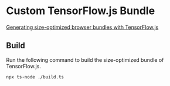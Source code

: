 # Custom TensorFlow.js Bundle

[Generating size-optimized browser bundles with TensorFlow.js](https://www.tensorflow.org/js/tutorials/deployment/size_optimized_bundles)

## Build

Run the following command to build the size-optimized bundle of TensorFlow.js.

```
npx ts-node ./build.ts
```
